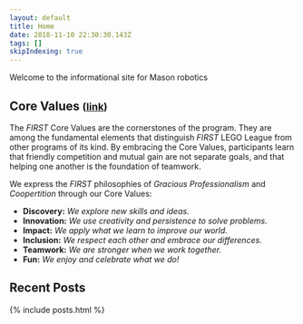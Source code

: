 ```yaml
---
layout: default
title: Home
date: 2018-11-10 22:30:30.143Z
tags: []
skipIndexing: true
---
```

Welcome to the informational site for Mason robotics

## Core Values <small>(<a href="https://www.firstinspires.org/robotics/fll/core-values">link</a>)</small>

The *FIRST* Core Values are the cornerstones of the program.
They are among the fundamental elements that distinguish *FIRST* LEGO League from other programs of its kind.
By embracing the Core Values, participants learn that friendly competition and mutual gain are not separate goals, and that helping one another is the foundation of teamwork.

We express the *FIRST* philosophies of *Gracious Professionalism* and *Coopertition* through our Core Values:

* **Discovery:** *We explore new skills and ideas.*
* **Innovation:** *We use creativity and persistence to solve problems.*
* **Impact:** *We apply what we learn to improve our world.*
* **Inclusion:** *We respect each other and embrace our differences.*
* **Teamwork:** *We are stronger when we work together.*
* **Fun:** *We enjoy and celebrate what we do!*

## Recent Posts

{% include posts.html %}
